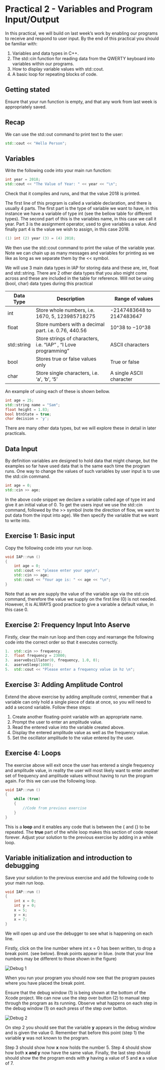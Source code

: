 # Practical 2 - Variables and Program Input/Output 

In this practical, we will build on last week’s work by enabling our programs to receive and respond to user input. By the end of this practical you should be familiar with: 

1.	Variables and data types in C++.  
2.	The std::cin function for reading data from the QWERTY keyboard into variables within our programs.  
3.	How to display variable values with std::cout.
4.	A basic loop for repeating blocks of code.  


## Getting stated
Ensure that your run function is empty, and that any work from last week is appropriately saved.

## Recap

We can use the std::out command to print text to the user:

```cpp
std::cout << "Hello Person";
```

## Variables

Write the following code into your main run function:

```cpp
int year = 2018; 
std::cout << "The Value of Year: " << year << "\n";
```


Check that it compiles and runs, and that the value 2018 is printed.

The first line of this program is called a variable declaration, and there is usually 4 parts. The first part is the type of variable we want to have, in this instance we have a variable of type int (see the bellow table for different types). The second part of this is the variables name, in this case we call it year. Part 3 is the assignment operator, used to give variables a value. And finally part 4 is the value we wish to assign, in this case 2018.

```cpp
(1) int	(2) year (3) = (4) 2018; 
```

We then use the std::cout command to print the value of the variable year. Note we can chain up as many messages and variables for printing as we like as long as we separate them by the << symbol.

We will use 3 main data types in IAP for storing data and these are, int, float and std::string. There are 2 other data types that you also might come across and these are included in the table for reference. Will not be using (bool, char) data types during this practical
    

Data Type | Description | Range of values
--- | --- | ---
int |	Store whole numbers, i.e. 1670, 5, 123985718275 |	-2147483648 to 2147483647 
float |	Store numbers with a decimal part. i.e. 0.76, 440.56 | 10^38 to −10^38 
std::string |	Store strings of characters, i.e. “IAP” , “I Love programming” | ASCII characters
bool | Stores true or false values only | True or false
char | Store single characters, i.e. ‘a’, ‘b’, ‘5’ | A single ASCII character

An example of using each of these is shown bellow.

```cpp
int age = 25;
std::string name = "Sam";
float height = 1.83;
bool btnState = true;
char decision = 'y';
```

There are many other data types, but we will explore these in detail in later practicals. 

## Data Input

By definition variables are designed to hold data that might change, but the examples so far have used data that is the same each time the program runs. One way to change the values of such variables by user input is to use the std::cin command.

```cpp
int age = 0;
std::cin >> age;
```

In the above code snippet we declare a variable called age of type int and give it an initial value of 0. To get the users input we use the std::cin command, followed by the >> symbol (note the direction of flow, we want to put data from the input into age). We then specify the variable that we want to write into.


## Exercise 1: Basic input
Copy the following code into your run loop.

```cpp
void IAP::run ()
{
    int age = 0;
    std::cout << "please enter your age\n";
    std::cin >> age;
    std::cout << "Your age is: " << age << "\n";
}
```

Note that as we are supply the value of the variable age via the std::cin command, therefore the value we supply on the first line (0) is not needed. However, it is ALWAYS good practice to give a variable a default value, in this case 0.

## Exercise 2: Frequency Input Into Aserve

Firstly, clear the main run loop and then copy and rearrange the following code into the correct order so that it executes correctly.

```cpp
1.	std::cin >> frequency;
2.	float frequency = 23000;
3.	aserveOscillator(0, frequency, 1.0, 0);
4.	aserveSleep(1000);
5.	std::cout << "Please enter a frequency value in hz \n";
```



## Exercise 3: Adding Amplitude Control

Extend the above exercise by adding amplitude control, remember that a variable can only hold a single piece of data at once, so you will need to add a second variable. Follow these steps:

1.	Create another floating-point variable with an appropriate name.
2.	Prompt the user to enter an amplitude value.
3.	Read the entered value into the variable created above.
4.	Display the entered amplitude value as well as the frequency value.
5.	Set the oscillator amplitude to the value entered by the user. 


## Exercise 4: Loops

The exercise above will exit once the user has entered a single frequency and amplitude value, in reality the user will most likely want to enter another set of frequency and amplitude values without having to run the program again. For this we can use the following loop.

```cpp
void IAP::run ()
{
    while (true) 
	{
        //Code from previous exercise
    }   
}
```

This is a **loop** and it enables any code that is between the { and {} to be repeated. The **true** part of the while loop makes this section of code repeat forever. Adjust your solution to the previous exercise by adding in a while loop.

## Variable initialization and introduction to debugging

Save your solution to the previous exercise and add the following code to your main run loop.

```cpp
void IAP::run ()
{
    int x = 0;
    int y = 0;
    x = 5;
    y = x;
    x = 7;
}
```

We will open up and use the debugger to see what is happening on each line.

Firstly, click on the line number where int x = 0 has been written, to drop a break point. (see below). Break points appear in blue. (note that your line numbers may be different to those shown in the figure)


![Debug 1](https://github.com/Sjhunt93/IAP-2018-2019/blob/master/Tutorials/images/debug2_1.png)

When you run your program you should now see that the program pauses where you have placed the break point.

Ensure that the debug window (1) is being shown at the bottom of the Xcode project. We can now use the step over button (2) to manual step through the program as its running. Observe what happens on each step in the debug window (1) on each press of the step over button.

![Debug 2](https://github.com/Sjhunt93/IAP-2018-2019/blob/master/Tutorials/images/debug2_2.png)

On step 2 you should see that the variable **y** appears in the debug window and is given the value 0. Remember that before this point (step 1) the variable **y** was not known to the program.

Step 3 should show how **x** now holds the number 5. Step 4 should show how both **x and y** now have the same value. Finally, the last step should should show the the program ends with **y** having a value of 5 and **x** a value of 7.


